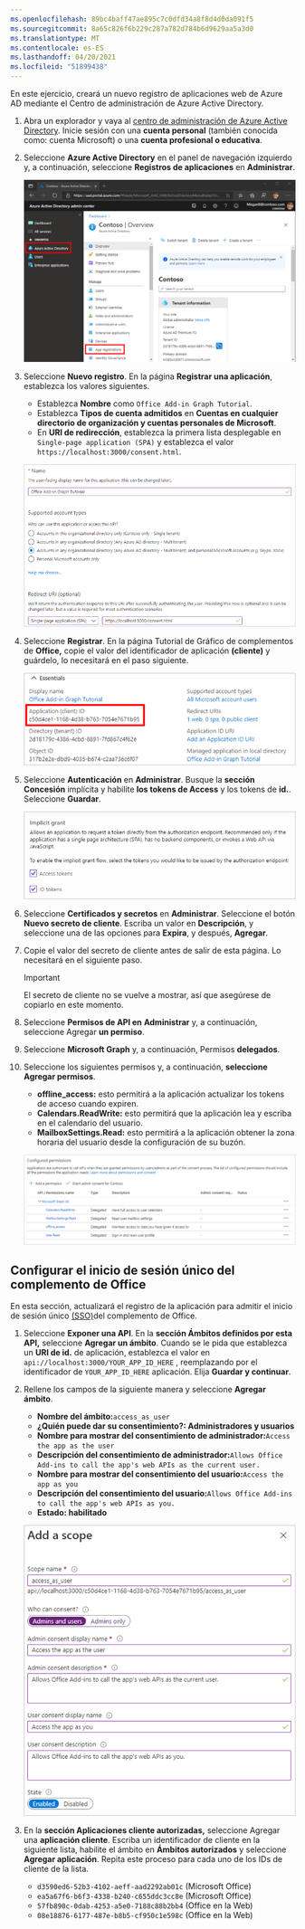 ```yaml
---
ms.openlocfilehash: 89bc4baff47ae895c7c0dfd34a8f8d4d0da091f5
ms.sourcegitcommit: 8a65c826f6b229c287a782d784b6d9629aa5a3d0
ms.translationtype: MT
ms.contentlocale: es-ES
ms.lasthandoff: 04/20/2021
ms.locfileid: "51899438"
---
```

<!-- markdownlint-disable MD002 MD041 -->

En este ejercicio, creará un nuevo registro de aplicaciones web de Azure AD mediante el Centro de administración de Azure Active Directory.

1. Abra un explorador y vaya al [centro de administración de Azure Active Directory](https://aad.portal.azure.com). Inicie sesión con una **cuenta personal** (también conocida como: cuenta Microsoft) o una **cuenta profesional o educativa**.

1. Seleccione **Azure Active Directory** en el panel de navegación izquierdo y, a continuación, seleccione **Registros de aplicaciones** en **Administrar**.

    ![Captura de pantalla de los registros de la aplicación ](images/app-registrations.png)

1. Seleccione **Nuevo registro**. En la página **Registrar una aplicación**, establezca los valores siguientes.

    - Establezca **Nombre** como `Office Add-in Graph Tutorial`.
    - Establezca **Tipos de cuenta admitidos** en **Cuentas en cualquier directorio de organización y cuentas personales de Microsoft**.
    - En **URI de redirección**, establezca la primera lista desplegable en `Single-page application (SPA)` y establezca el valor `https://localhost:3000/consent.html`.

    ![Captura de pantalla de la página Registrar una aplicación](images/register-an-app.png)

1. Seleccione **Registrar**. En la página Tutorial de Gráfico de complementos de **Office,** copie el valor del identificador de aplicación **(cliente)** y guárdelo, lo necesitará en el paso siguiente.

    ![Una captura de pantalla del Id. de aplicación del nuevo registro de la aplicación](images/application-id.png)

1. Seleccione **Autenticación** en **Administrar**. Busque la **sección Concesión** implícita y habilite **los tokens de Access** y los tokens de **id.**. Seleccione **Guardar**.

    ![Una captura de pantalla de la sección concesión implícita](./images/aad-implicit-grant.png)

1. Seleccione **Certificados y secretos** en **Administrar**. Seleccione el botón **Nuevo secreto de cliente**. Escriba un valor en **Descripción**, y seleccione una de las opciones para **Expira**, y después, **Agregar**.

1. Copie el valor del secreto de cliente antes de salir de esta página. Lo necesitará en el siguiente paso.

    > [!IMPORTANT]
    > El secreto de cliente no se vuelve a mostrar, así que asegúrese de copiarlo en este momento.

1. Seleccione **Permisos de API en** **Administrar** y, a continuación, seleccione Agregar **un permiso**.

1. Seleccione **Microsoft Graph** y, a continuación, Permisos **delegados**.

1. Seleccione los siguientes permisos y, a continuación, **seleccione Agregar permisos**.

    - **offline_access:** esto permitirá a la aplicación actualizar los tokens de acceso cuando expiren.
    - **Calendars.ReadWrite:** esto permitirá que la aplicación lea y escriba en el calendario del usuario.
    - **MailboxSettings.Read:** esto permitirá a la aplicación obtener la zona horaria del usuario desde la configuración de su buzón.

    ![Captura de pantalla de los permisos configurados](images/configured-permissions.png)

## <a name="configure-office-add-in-single-sign-on"></a>Configurar el inicio de sesión único del complemento de Office

En esta sección, actualizará el registro de la aplicación para admitir el inicio de sesión único [(SSO)](https://docs.microsoft.com/office/dev/add-ins/develop/sso-in-office-add-ins)del complemento de Office.

1. Seleccione **Exponer una API**. En la **sección Ámbitos definidos por esta API,** seleccione **Agregar un ámbito**. Cuando se le pida que establezca un **URI de id.** de aplicación, establezca el valor en `api://localhost:3000/YOUR_APP_ID_HERE` , reemplazando por el identificador de `YOUR_APP_ID_HERE` aplicación. Elija **Guardar y continuar**.

1. Rellene los campos de la siguiente manera y seleccione **Agregar ámbito**.

    - **Nombre del ámbito:**`access_as_user`
    - **¿Quién puede dar su consentimiento?: Administradores y usuarios**
    - **Nombre para mostrar del consentimiento de administrador:**`Access the app as the user`
    - **Descripción del consentimiento de administrador:**`Allows Office Add-ins to call the app's web APIs as the current user.`
    - **Nombre para mostrar del consentimiento del usuario:**`Access the app as you`
    - **Descripción del consentimiento del usuario:**`Allows Office Add-ins to call the app's web APIs as you.`
    - **Estado: habilitado**

    ![Captura de pantalla del formulario Agregar un ámbito](images/add-scope.png)

1. En la **sección Aplicaciones cliente autorizadas,** seleccione Agregar una **aplicación cliente**. Escriba un identificador de cliente en la siguiente lista, habilite el ámbito en **Ámbitos autorizados** y seleccione **Agregar aplicación**. Repita este proceso para cada uno de los IDs de cliente de la lista.

    - `d3590ed6-52b3-4102-aeff-aad2292ab01c` (Microsoft Office)
    - `ea5a67f6-b6f3-4338-b240-c655ddc3cc8e` (Microsoft Office)
    - `57fb890c-0dab-4253-a5e0-7188c88b2bb4` (Office en la Web)
    - `08e18876-6177-487e-b8b5-cf950c1e598c` (Office en la Web)
